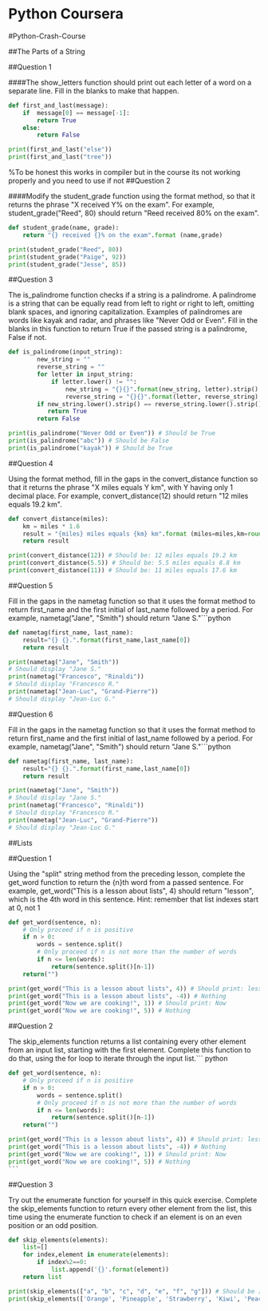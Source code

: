 # Python Coursera
#Python-Crash-Course

##The Parts of a String



##Question 1 

####The show_letters function should print out each letter of a word on a separate line. Fill in the blanks to make that happen.

``` python
def first_and_last(message):
    if  message[0] == message[-1]:
        return True
    else:
        return False

print(first_and_last("else"))
print(first_and_last("tree"))
```
%To be honest this works in compiler but in the course its not working properly and you need to use if not
##Question 2

####Modify the student_grade function using the format method, so that it returns the phrase "X received Y% on the exam". For example, student_grade("Reed", 80) should return "Reed received 80% on the exam".
```python
def student_grade(name, grade):
	return "{} received {}% on the exam".format (name,grade)

print(student_grade("Reed", 80))
print(student_grade("Paige", 92))
print(student_grade("Jesse", 85))
```    

##Question 3

The is_palindrome function checks if a string is a palindrome. A palindrome is a string that can be equally read from left to right or right to left, omitting blank spaces, and ignoring capitalization. Examples of palindromes are words like kayak and radar, and phrases like "Never Odd or Even". Fill in the blanks in this function to return True if the passed string is a palindrome, False if not.

```python
def is_palindrome(input_string):
        new_string = ""
        reverse_string = ""
        for letter in input_string:
            if letter.lower() != "":
                new_string = "{}{}".format(new_string, letter).strip()
                reverse_string = "{}{}".format(letter, reverse_string).strip()
        if new_string.lower().strip() == reverse_string.lower().strip():
           return True
        return False

print(is_palindrome("Never Odd or Even")) # Should be True
print(is_palindrome("abc")) # Should be False
print(is_palindrome("kayak")) # Should be True
```    

##Question 4

Using the format method, fill in the gaps in the convert_distance function so that it returns the phrase "X miles equals Y km", with Y having only 1 decimal place. For example, convert_distance(12) should return "12 miles equals 19.2 km".
```python
def convert_distance(miles):
	km = miles * 1.6 
	result = "{miles} miles equals {km} km".format (miles=miles,km=round(km,2))
	return result

print(convert_distance(12)) # Should be: 12 miles equals 19.2 km
print(convert_distance(5.5)) # Should be: 5.5 miles equals 8.8 km
print(convert_distance(11)) # Should be: 11 miles equals 17.6 km
```    
##Question 5

Fill in the gaps in the nametag function so that it uses the format method to return first_name and the first initial of last_name followed by a period. For example, nametag("Jane", "Smith") should return "Jane S."```python

``` python
def nametag(first_name, last_name):
	result="{} {}.".format(first_name,last_name[0])
	return result

print(nametag("Jane", "Smith")) 
# Should display "Jane S." 
print(nametag("Francesco", "Rinaldi")) 
# Should display "Francesco R." 
print(nametag("Jean-Luc", "Grand-Pierre")) 
# Should display "Jean-Luc G."
```    
##Question 6

Fill in the gaps in the nametag function so that it uses the format method to return first_name and the first initial of last_name followed by a period. For example, nametag("Jane", "Smith") should return "Jane S."```python

``` python
def nametag(first_name, last_name):
	result="{} {}.".format(first_name,last_name[0])
	return result

print(nametag("Jane", "Smith")) 
# Should display "Jane S." 
print(nametag("Francesco", "Rinaldi")) 
# Should display "Francesco R." 
print(nametag("Jean-Luc", "Grand-Pierre")) 
# Should display "Jean-Luc G."
```    

##Lists

##Question 1

Using the "split" string method from the preceding lesson, complete the get_word function to return the {n}th word from a passed sentence. For example, get_word("This is a lesson about lists", 4) should return "lesson", which is the 4th word in this sentence. Hint: remember that list indexes start at 0, not 1
``` python
def get_word(sentence, n):
	# Only proceed if n is positive 
	if n > 0:
		words = sentence.split()
		# Only proceed if n is not more than the number of words 
		if n <= len(words):
			return(sentence.split()[n-1])
	return("")

print(get_word("This is a lesson about lists", 4)) # Should print: lesson
print(get_word("This is a lesson about lists", -4)) # Nothing
print(get_word("Now we are cooking!", 1)) # Should print: Now
print(get_word("Now we are cooking!", 5)) # Nothing
```    
##Question 2

The skip_elements function returns a list containing every other element from an input list, starting with the first element. Complete this function to do that, using the for loop to iterate through the input list.``` python

```` python
def get_word(sentence, n):
	# Only proceed if n is positive 
	if n > 0:
		words = sentence.split()
		# Only proceed if n is not more than the number of words 
		if n <= len(words):
			return(sentence.split()[n-1])
	return("")

print(get_word("This is a lesson about lists", 4)) # Should print: lesson
print(get_word("This is a lesson about lists", -4)) # Nothing
print(get_word("Now we are cooking!", 1)) # Should print: Now
print(get_word("Now we are cooking!", 5)) # Nothing
```   
````
##Question 3

Try out the enumerate function for yourself in this quick exercise. Complete the skip_elements function to return every other element from the list, this time using the enumerate function to check if an element is on an even position or an odd position.
``` python
def skip_elements(elements):
    list=[]
    for index,element in enumerate(elements):
        if index%2==0:
            list.append('{}'.format(element))
    return list

print(skip_elements(["a", "b", "c", "d", "e", "f", "g"])) # Should be ['a', 'c', 'e', 'g']
print(skip_elements(['Orange', 'Pineapple', 'Strawberry', 'Kiwi', 'Peach'])) # Should be ['Orange', 'Strawberry', 'Peach']
````
